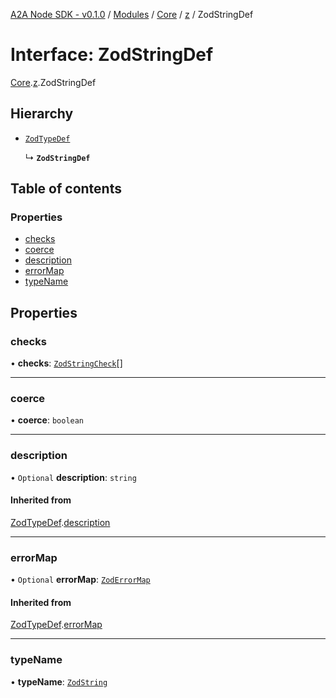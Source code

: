 [A2A Node SDK - v0.1.0](../README.md) / [Modules](../modules.md) / [Core](../modules/Core.md) / [z](../modules/Core.z.md) / ZodStringDef

# Interface: ZodStringDef

[Core](../modules/Core.md).[z](../modules/Core.z.md).ZodStringDef

## Hierarchy

- [`ZodTypeDef`](Core.z.ZodTypeDef.md)

  ↳ **`ZodStringDef`**

## Table of contents

### Properties

- [checks](Core.z.ZodStringDef.md#checks)
- [coerce](Core.z.ZodStringDef.md#coerce)
- [description](Core.z.ZodStringDef.md#description)
- [errorMap](Core.z.ZodStringDef.md#errormap)
- [typeName](Core.z.ZodStringDef.md#typename)

## Properties

### checks

• **checks**: [`ZodStringCheck`](../modules/Core.z.md#zodstringcheck)[]

___

### coerce

• **coerce**: `boolean`

___

### description

• `Optional` **description**: `string`

#### Inherited from

[ZodTypeDef](Core.z.ZodTypeDef.md).[description](Core.z.ZodTypeDef.md#description)

___

### errorMap

• `Optional` **errorMap**: [`ZodErrorMap`](../modules/Core.z.md#zoderrormap)

#### Inherited from

[ZodTypeDef](Core.z.ZodTypeDef.md).[errorMap](Core.z.ZodTypeDef.md#errormap)

___

### typeName

• **typeName**: [`ZodString`](../enums/Core.z.ZodFirstPartyTypeKind.md#zodstring)
